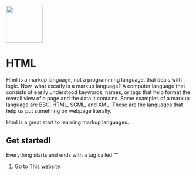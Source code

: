 <img src="https://cdn.jsdelivr.net/gh/devicons/devicon/icons/html5/html5-original.svg"  height="100px" width="100px"/>
<!-- <img src="http://pixelartmaker-data-78746291193.nyc3.digitaloceanspaces.com/image/506be14633f06ad.png" height ="80px"> -->

# HTML
Html is a markup language, not a programming language, that deals with logic. Now, what excatly is a markup language?
A computer language that consists of easily understood keywords, names, or tags that help format the overall view of a page and the data it contains. Some examples of a markup language are BBC, HTML, SGML, and XML.
These are the languages that help us put something on webpage literally.


Html is a great start to learning markup languages.




## Get started!
Everything starts and ends with a tag called "<html></html>"

1. Go to [This website](https://developer.mozilla.org/en-US/docs/Web/HTML)

